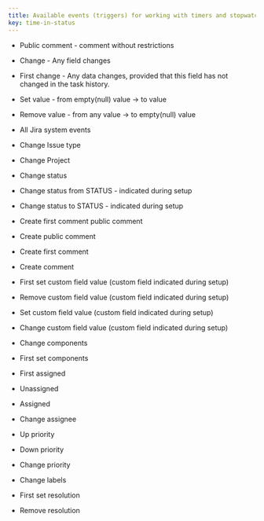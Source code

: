 ```yaml
---
title: Available events (triggers) for working with timers and stopwatch
key: time-in-status
---
```


* Public comment - comment without restrictions
* Change - Any field changes
* First change - Any data changes, provided that this field has not changed in the task history.
* Set value - from empty(null) value → to value
* Remove value -  from any value → to empty(null) value

* All Jira system events

* Change Issue type
* Change Project
* Change status
* Change status from STATUS - indicated during setup
* Change status to STATUS - indicated during setup
* Create first comment public comment
* Create public comment
* Create first comment
* Create comment
* First set custom field value (custom field indicated during setup)
* Remove custom field value (custom field indicated during setup)
* Set custom field value (custom field indicated during setup)
* Change custom field value (custom field indicated during setup)
* Change components
* First set components
* First assigned
* Unassigned
* Assigned
* Change assignee
* Up priority
* Down priority
* Change priority
* Change labels
* First set resolution
* Remove resolution